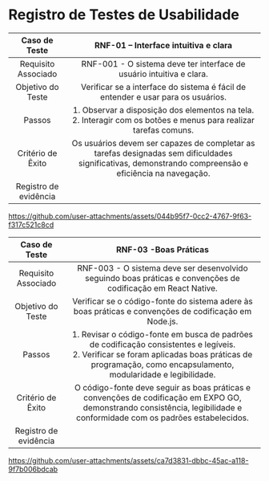 # Registro de Testes de Usabilidade

| **Caso de Teste** 	| **RNF-01 – Interface intuitiva e clara** 	|
| :---:	| :---:	|
| Requisito Associado | RNF-001 - O sistema deve ter interface de usuário intuitiva e clara. |
| Objetivo do Teste 	| Verificar se a interface do sistema é fácil de entender e usar para os usuários. |
| Passos 	| 1. Observar a disposição dos elementos na tela.<br>2. Interagir com os botões e menus para realizar tarefas comuns. |
| Critério de Êxito | Os usuários devem ser capazes de completar as tarefas designadas sem dificuldades significativas, demonstrando compreensão e eficiência na navegação. |
|Registro de evidência |



https://github.com/user-attachments/assets/044b95f7-0cc2-4767-9f63-f317c521c8cd

| **Caso de Teste** 	| **RNF-03 -Boas Práticas** 	|
| :---:	| :---:	|
| Requisito Associado | RNF-003 - O sistema deve ser desenvolvido seguindo boas práticas e convenções de codificação em React Native. |
| Objetivo do Teste 	| Verificar se o código-fonte do sistema adere às boas práticas e convenções de codificação em Node.js. |
| Passos 	| 1. Revisar o código-fonte em busca de padrões de codificação consistentes e legíveis.<br>2. Verificar se foram aplicadas boas práticas de programação, como encapsulamento, modularidade e legibilidade. |
| Critério de Êxito | O código-fonte deve seguir as boas práticas e convenções de codificação em EXPO GO, demonstrando consistência, legibilidade e conformidade com os padrões estabelecidos. |
|Registro de evidência |


https://github.com/user-attachments/assets/ca7d3831-dbbc-45ac-a118-9f7b006bdcab

